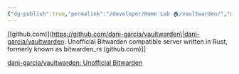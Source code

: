 ```yaml
---
{"dg-publish":true,"permalink":"/developer/Home Lab 🏠/vaultwarden/","noteIcon":""}
---
```



[[github.com)](https://github.com/dani-garcia/vaultwarden\|dani-garcia/vaultwarden: Unofficial Bitwarden compatible server written in Rust, formerly known as bitwarden_rs (github.com)]]

[dani-garcia/vaultwarden: Unofficial Bitwarden](https://github.com/dani-garcia/vaultwarden)